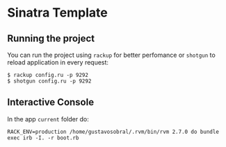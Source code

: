 # Sinatra Template

## Running the project

You can run the project using `rackup` for better perfomance or `shotgun` to reload application in every request:

```
$ rackup config.ru -p 9292
$ shotgun config.ru -p 9292
```

## Interactive Console

In the app `current` folder do:

```
RACK_ENV=production /home/gustavosobral/.rvm/bin/rvm 2.7.0 do bundle exec irb -I. -r boot.rb
```
